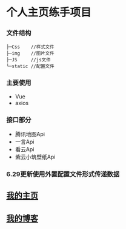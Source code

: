 # 个人主页练手项目

### 文件结构
```
├─Css    //样式文件
├─img    //图片文件
├─JS     //js文件
└─static //配置文件
```
### 主要使用
- Vue
- axios
### 接口部分
- 腾讯地图Api
- 一言Api
- 看云Api
- 紫云小筑壁纸Api

### 6.29更新使用外置配置文件形式传递数据


## [我的主页](https://xinsuan.xyz)
## [我的博客](https://blog.xinsuan.xyz)